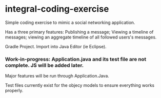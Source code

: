# integral-coding-exercise

Simple coding exercise to mimic a social networking application.

Has a three primary features: Publishing a message; Viewing a timeline of messages; viewing an aggregate timeline of all followed users's messages.

Gradle Project. Import into Java Editor (ie Eclipse). 

### Work-in-progress: Application.java and its test file are not complete. JS will be added later.

Major features will be run through Application.Java.

Test files currently exist for the objecy models to ensure everything works properly.
